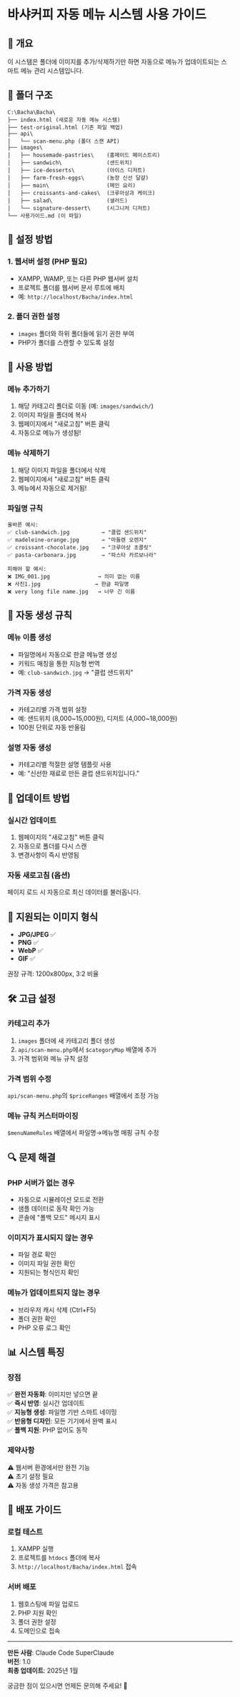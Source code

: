 # 바샤커피 자동 메뉴 시스템 사용 가이드

## 🚀 개요

이 시스템은 폴더에 이미지를 추가/삭제하기만 하면 자동으로 메뉴가 업데이트되는 스마트 메뉴 관리 시스템입니다.

## 📁 폴더 구조

```
C:\Bacha\Bacha\
├── index.html (새로운 자동 메뉴 시스템)
├── test-original.html (기존 파일 백업)
├── api\
│   └── scan-menu.php (폴더 스캔 API)
├── images\
│   ├── housemade-pastries\    (홈메이드 페이스트리)
│   ├── sandwich\              (샌드위치)
│   ├── ice-desserts\          (아이스 디저트)
│   ├── farm-fresh-eggs\       (농장 신선 달걀)
│   ├── main\                  (메인 요리)
│   ├── croissants-and-cakes\  (크루아상과 케이크)
│   ├── salad\                 (샐러드)
│   └── signature-dessert\     (시그니처 디저트)
└── 사용가이드.md (이 파일)
```

## 🔧 설정 방법

### 1. 웹서버 설정 (PHP 필요)
- XAMPP, WAMP, 또는 다른 PHP 웹서버 설치
- 프로젝트 폴더를 웹서버 문서 루트에 배치
- 예: `http://localhost/Bacha/index.html`

### 2. 폴더 권한 설정
- `images` 폴더와 하위 폴더들에 읽기 권한 부여
- PHP가 폴더를 스캔할 수 있도록 설정

## 📖 사용 방법

### 메뉴 추가하기
1. 해당 카테고리 폴더로 이동 (예: `images/sandwich/`)
2. 이미지 파일을 폴더에 복사
3. 웹페이지에서 "새로고침" 버튼 클릭
4. 자동으로 메뉴가 생성됨!

### 메뉴 삭제하기
1. 해당 이미지 파일을 폴더에서 삭제
2. 웹페이지에서 "새로고침" 버튼 클릭
3. 메뉴에서 자동으로 제거됨!

### 파일명 규칙
```
올바른 예시:
✅ club-sandwich.jpg          → "클럽 샌드위치"
✅ madeleine-orange.jpg       → "마들렌 오렌지"
✅ croissant-chocolate.jpg    → "크루아상 초콜릿"
✅ pasta-carbonara.jpg        → "파스타 카르보나라"

피해야 할 예시:
❌ IMG_001.jpg               → 의미 없는 이름
❌ 사진1.jpg                 → 한글 파일명
❌ very long file name.jpg   → 너무 긴 이름
```

## 🎯 자동 생성 규칙

### 메뉴 이름 생성
- 파일명에서 자동으로 한글 메뉴명 생성
- 키워드 매칭을 통한 지능형 번역
- 예: `club-sandwich.jpg` → "클럽 샌드위치"

### 가격 자동 생성
- 카테고리별 가격 범위 설정
- 예: 샌드위치 (8,000~15,000원), 디저트 (4,000~18,000원)
- 100원 단위로 자동 반올림

### 설명 자동 생성
- 카테고리별 적절한 설명 템플릿 사용
- 예: "신선한 재료로 만든 클럽 샌드위치입니다."

## 🔄 업데이트 방법

### 실시간 업데이트
1. 웹페이지의 "새로고침" 버튼 클릭
2. 자동으로 폴더를 다시 스캔
3. 변경사항이 즉시 반영됨

### 자동 새로고침 (옵션)
페이지 로드 시 자동으로 최신 데이터를 불러옵니다.

## 🎨 지원되는 이미지 형식

- **JPG/JPEG** ✅
- **PNG** ✅  
- **WebP** ✅
- **GIF** ✅

권장 규격: 1200x800px, 3:2 비율

## 🛠️ 고급 설정

### 카테고리 추가
1. `images` 폴더에 새 카테고리 폴더 생성
2. `api/scan-menu.php`에서 `$categoryMap` 배열에 추가
3. 가격 범위와 메뉴 규칙 설정

### 가격 범위 수정
`api/scan-menu.php`의 `$priceRanges` 배열에서 조정 가능

### 메뉴 규칙 커스터마이징
`$menuNameRules` 배열에서 파일명→메뉴명 매핑 규칙 수정

## 🔍 문제 해결

### PHP 서버가 없는 경우
- 자동으로 시뮬레이션 모드로 전환
- 샘플 데이터로 동작 확인 가능
- 콘솔에 "폴백 모드" 메시지 표시

### 이미지가 표시되지 않는 경우
- 파일 경로 확인
- 이미지 파일 권한 확인
- 지원되는 형식인지 확인

### 메뉴가 업데이트되지 않는 경우
- 브라우저 캐시 삭제 (Ctrl+F5)
- 폴더 권한 확인
- PHP 오류 로그 확인

## 📊 시스템 특징

### 장점
✅ **완전 자동화**: 이미지만 넣으면 끝  
✅ **즉시 반영**: 실시간 업데이트  
✅ **지능형 생성**: 파일명 기반 스마트 네이밍  
✅ **반응형 디자인**: 모든 기기에서 완벽 표시  
✅ **폴백 지원**: PHP 없어도 동작  

### 제약사항
⚠️ 웹서버 환경에서만 완전 기능  
⚠️ 초기 설정 필요  
⚠️ 자동 생성 가격은 참고용  

## 🚀 배포 가이드

### 로컬 테스트
1. XAMPP 실행
2. 프로젝트를 `htdocs` 폴더에 복사
3. `http://localhost/Bacha/index.html` 접속

### 서버 배포
1. 웹호스팅에 파일 업로드
2. PHP 지원 확인
3. 폴더 권한 설정
4. 도메인으로 접속

---

**만든 사람**: Claude Code SuperClaude  
**버전**: 1.0  
**최종 업데이트**: 2025년 1월  

궁금한 점이 있으시면 언제든 문의해 주세요! 🚀
